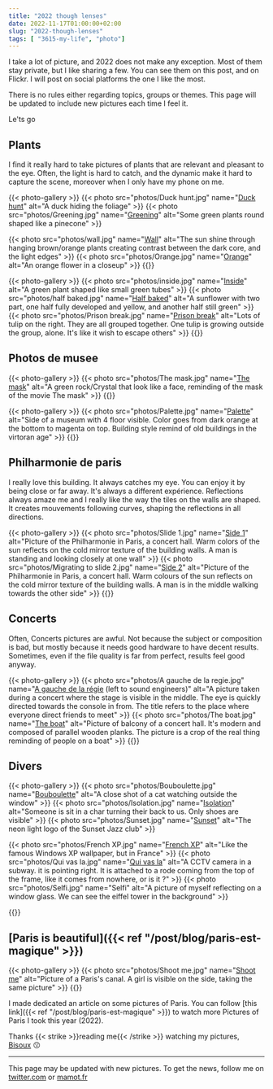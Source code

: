 ```yaml
---
title: "2022 though lenses"
date: 2022-11-17T01:00:00+02:00
slug: "2022-though-lenses"
tags: [ "3615-my-life", "photo"]
---
```


I take a lot of picture, and 2022 does not make any exception. Most of them stay private, but I like sharing a few.
You can see them on this post, and on Flickr. I will post on social platforms the one I like the most.

There is no rules either regarding topics, groups or themes.
This page will be updated to include new pictures each time I feel it.

Le'ts go

## Plants 
I find it really hard to take pictures of plants that are relevant and pleasant to the eye. 
Often, the light is hard to catch, and the dynamic make it hard to capture the scene, moreover when I only have my phone on me. 

{{< photo-gallery >}}
{{< photo src="photos/Duck hunt.jpg" name="[Duck hunt](https://www.flickr.com/photos/ztec/52505190808)" alt="A duck hiding the foliage" >}}
{{< photo src="photos/Greening.jpg" name="[Greening](https://www.flickr.com/photos/ztec/52505113115)" alt="Some green plants round shaped like a pinecone" >}}

{{< photo src="photos/wall.jpg" name="[Wall](https://www.flickr.com/photos/ztec/52504636676)" alt="The sun shine through hanging brown/orange plants creating contrast between the dark core, and the light edges" >}}
{{< photo src="photos/Orange.jpg" name="[Orange](https://www.flickr.com/photos/ztec/52504746346)" alt="An orange flower in a closeup" >}}
{{</photo-gallery>}}

{{< photo-gallery >}}
{{< photo src="photos/inside.jpg" name="[Inside](https://www.flickr.com/photos/ztec/52504907754)" alt="A green plant shaped like small green tubes" >}}
{{< photo src="photos/half baked.jpg" name="[Half baked](https://www.flickr.com/photos/ztec/52505190793)" alt="A sunflower with two part, one half fully developed and yellow, and another half still green" >}}
{{< photo src="photos/Prison break.jpg" name="[Prison break](https://www.flickr.com/photos/ztec/52504746326)" alt="Lots of tulip on the right. They are all grouped together. One tulip is growing outside the group, alone. It's like it wish to escape others" >}}
{{</photo-gallery>}}


## Photos de musee

{{< photo-gallery >}}
{{< photo src="photos/The mask.jpg" name="[The mask](https://www.flickr.com/photos/ztec/52504148297)" alt="A green rock/Crystal that look like a face, reminding of the mask of the movie The mask" >}}
{{</photo-gallery>}}

{{< photo-gallery >}}
{{< photo src="photos/Palette.jpg" name="[Palette](https://www.flickr.com/photos/ztec/52504148307)" alt="Side of a museum with 4 floor visible. Color goes from dark orange at the bottom to magenta on top. Building style remind of old buildings in the virtoran age" >}}
{{</photo-gallery>}}

## Philharmonie de paris
I really love this building. It always catches my eye. You can enjoy it by being close or far away. It's always a different expérience. Reflections always amaze me and I really like the way the tiles on the walls are shaped. It creates mouvements following curves, shaping the reflections in all directions. 

{{< photo-gallery >}}
{{< photo src="photos/Slide 1.jpg" name="[Side 1](*https://www.flickr.com/photos/ztec/52504636736)" alt="Picture of the Philharmonie in Paris, a concert hall. Warm colors of the sun reflects on the cold mirror texture of the building walls. A man is standing and looking closely at one wall" >}}
{{< photo src="photos/Migrating to slide 2.jpg" name="[Side 2](https://www.flickr.com/photos/ztec/52504636781)" alt="Picture of the Philharmonie in Paris, a concert hall. Warm colours of the sun reflects on the cold mirror texture of the building walls. A man is in the middle walking towards the other side" >}}
{{</photo-gallery>}}


## Concerts
Often, Concerts pictures are awful. Not because the subject or composition is bad, but mostly because it needs good hardware to have decent results.
Sometimes, even if the file quality is far from perfect, results feel good anyway.


{{< photo-gallery >}}
{{< photo src="photos/A gauche de la regie.jpg" name="[A gauche de la régie](https://www.flickr.com/photos/ztec/52504907724) (left to sound engineers)" alt="A picture taken during a concert where the stage is visible in the middle. The eye is quickly directed towards the console in from. The title refers to the place where everyone direct friends to meet" >}}
{{< photo src="photos/The boat.jpg" name="[The boat](https://www.flickr.com/photos/ztec/52505190848)" alt="Picture of balcony of a concert hall. It's modern and composed of parallel wooden planks. The picture is a crop of the real thing reminding of people on a boat" >}}
{{</photo-gallery>}}

## Divers

{{< photo-gallery >}}
{{< photo src="photos/Bouboulette.jpg" name="[Bouboulette](https://www.flickr.com/photos/ztec/52505015984/in/dateposted/)" alt="A close shot of a cat watching outside the window" >}}
{{< photo src="photos/Isolation.jpg" name="[Isolation](https://www.flickr.com/photos/ztec/52163301779/in/dateposted/)" alt="Someone is sit in a char turning their back to us. Only shoes are visible" >}}
{{< photo src="photos/Sunset.jpg" name="[Sunset](https://www.flickr.com/photos/ztec/52166383763)" alt="The neon light logo of the Sunset Jazz club" >}}

{{< photo src="photos/French XP.jpg" name="[French XP](https://www.flickr.com/photos/ztec/52232455659)" alt="Like the famous Windows XP wallpaper, but in France" >}}
{{< photo src="photos/Qui vas la.jpg" name="[Qui vas la](https://www.flickr.com/photos/ztec/52505015959)" alt="A CCTV camera in a subway. it is pointing right. It is attached to a rode coming from the top of the frame, like it comes from nowhere, or is it ?" >}}
{{< photo src="photos/Selfi.jpg" name="Selfi" alt="A picture of myself reflecting on a window glass. We can see the eiffel tower in the background" >}}

{{</photo-gallery>}}

## [Paris is beautiful]({{< ref "/post/blog/paris-est-magique" >}})

{{< photo-gallery >}}
{{< photo src="photos/Shoot me.jpg" name="[Shoot me](https://www.flickr.com/photos/ztec/52213604967)" alt="Picture of a Paris's canal. A girl is visible on the side, taking the same picture" >}}
{{</photo-gallery>}}

I made dedicated an article on some pictures of Paris.
You can follow [this link]({{< ref "/post/blog/paris-est-magique" >}}) to watch more Pictures of Paris I took this year (2022).

Thanks {{< strike >}}reading me{{< /strike >}} watching my pictures,\
[Bisoux](/page/bisoux) :kissing:


---

This page may be updated with new pictures. To get the news, follow me on [twitter.com](twitter.com/ztec6/) or [mamot.fr](https://mamot.fr/@ztec)